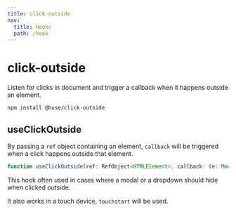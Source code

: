 ```yaml
---
title: click-outside
nav:
  title: Hooks
  path: /hook
---
```


# click-outside

Listen for clicks in document and trigger a callback when it happens outside an element.

```shell
npm install @huse/click-outside
```

## useClickOutside

By passing a `ref` object containing an element, `callback` will be triggered when a click happens outside that element.

```typescript
function useClickOutside(ref: RefObject<HTMLElement>, callback: (e: MouseEvent | TouchEvent) => void)
```

This hook often used in cases where a modal or a dropdown should hide when clicked outside.

It also works in a touch device, `touchstart` will be used.

<code src="./demo/useClickOutside.tsx">
